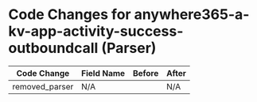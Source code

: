 # Code Changes for anywhere365-a-kv-app-activity-success-outboundcall (Parser)

| Code Change | Field Name | Before | After |
|-------------|------------|--------|-------|
| removed_parser | N/A |  | N/A |